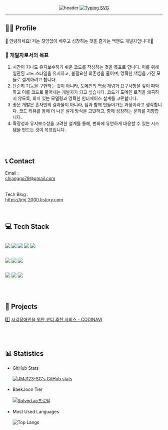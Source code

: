 <div align="center">
 
   ![header](https://capsule-render.vercel.app/api?type=waving&color=6994CDEE&text=&animation=twinkling&height=80)
   [![Typing SVG](https://readme-typing-svg.demolab.com?font=Alkatra&weight=500&size=45&duration=3500&pause=3&color=6994CDEE&center=true&vCenter=false&multiline=true&repeat=false&width=1000&height=100&lines=Welcome+to+JMJ's+Github👋)](https://git.io/typing-svg)
</div>

<div align="left">

------- 

## 🧑‍💻 Profile
<div>
 👋 안녕하세요! 저는 끊임없이 배우고 성장하는 것을 즐기는 백엔드 개발자입니다!👋<br>

 ### 🎯 개발자로서의 목표
1. 시간이 지나도 유지보수하기 쉬운 코드를 작성하는 것을 목표로 합니다. 이를 위해 일관된 코드 스타일을 유지하고, 불필요한 의존성을 줄이며, 명확한 책임을 가진 모듈로 설계하려고 합니다.
2. 단순히 기능을 구현하는 것이 아니라, 도메인의 핵심 개념과 요구사항을 깊이 파악하고 이를 코드로 풀어내는 개발자가 되고 싶습니다. 코드가 도메인 로직을 왜곡하지 않도록, 의미 있는 모델링과 명확한 인터페이스 설계를 고민합니다.
3. 좋은 개발은 혼자만의 결과물이 아니라, 팀과 함께 만들어가는 과정이라고 생각합니다. 코드 리뷰를 통해 더 나은 설계 방식을 고민하고, 함께 성장하는 문화를 지향합니다.
4. 확장성과 유지보수성을 고려한 설계를 통해, 변화에 유연하게 대응할 수 있는 시스템을 만드는 것이 목표입니다.
</div><br><br>

## 📞 Contact
<div style="display:flex; flex-direction:column; align-items:flex-start;">
   Email : <a href="mailto:chjanggo79@gmail.com">chjanggo79@gmail.com</a><br><br>
   Tech Blog : <a href="https://jmj-2000.tistory.com/">https://jmj-2000.tistory.com</a>
</div><br><br>

## 💻 Tech Stack 
<div style="display:flex; flex-direction:column; align-items:flex-start;">
    <p>
        <img src="https://img.shields.io/badge/Java-b07219?style=flat-square&logoColor=white"> 
        <img src="https://img.shields.io/badge/Spring Boot-6DB33F?style=flat-square&logo=springboot&logoColor=white">
        <img src="https://img.shields.io/badge/MySQL-4479A1?style=flat-square&logo=mysql&logoColor=white"> 
        <img src="https://img.shields.io/badge/Linux-FCC624?style=flat-square&logo=linux&logoColor=black">
        <img src="https://img.shields.io/badge/Amazon AWS-000000?style=flat-square&logo=amazon web services&logoColor=white"> 
    </p>
    <p>
        <img src="https://img.shields.io/badge/Kotlin-7F52FF?style=flat-square&logo=kotlin&logoColor=white">
        <img src="https://img.shields.io/badge/Andoid Studio-6DB33F?style=flat-square&logo=android&logoColor=white">
        <img src="https://img.shields.io/badge/Firebase-FFCA28?style=flat-square&logo=firebase&logoColor=white">
    </p>
    <p>
        <img src="https://img.shields.io/badge/Git-F05032?style=flat-square&logo=git&logoColor=white"/>
        <img src="https://img.shields.io/badge/GitHub-181717?style=flat-square&logo=github&logoColor=white"/>
        <img src="https://img.shields.io/badge/Notion-000000?style=flat-square&logo=notion&logoColor=white"/>
    </p>
</div><br><br>

## 💾 Projects
<div>
  1️⃣ <a href="https://github.com/Capstone-Clothing/CODINAVI_Server">시각장애인을 위한 코디 추천 서비스 - CODINAVI</a><br><br>
</div><br><br>

## 📊 Statistics
- GitHub Stats<br><br>
[![JMJ123-SG's GitHub stats](https://github-readme-stats.vercel.app/api?username=JJangMJ&include_all_commits=true&show_icons=true&theme=dark)](https://github.com/JJangMJ/github-readme-stats)<br><br>
- BaekJoon Tier<br><br>
[![Solved.ac프로필](http://mazassumnida.wtf/api/v2/generate_badge?boj=ghtntkdnsk)](https://solved.ac/ghtntkdnsk)<br><br>
- Most Used Languages<br><br>
![Top Langs](https://github-readme-stats.vercel.app/api/top-langs/?username=JJangMJ&layout=compact&theme=algolia&card_width=400px)

